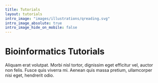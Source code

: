 ```yaml
---
title: Tutorials
layout: tutorials
intro_image: "images/illustrations/qreading.svg"
intro_image_absolute: true
intro_image_hide_on_mobile: false
---
```


# Bioinformatics Tutorials

Aliquam erat volutpat. Morbi nisl tortor, dignissim eget efficitur vel, auctor non felis. Fusce quis viverra mi. Aenean quis massa pretium, ullamcorper nisi eget, hendrerit odio.
